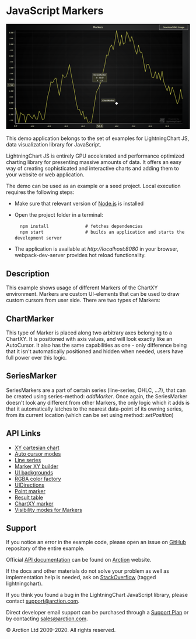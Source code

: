 # JavaScript Markers

![JavaScript Markers](markers.png)

This demo application belongs to the set of examples for LightningChart JS, data visualization library for JavaScript.

LightningChart JS is entirely GPU accelerated and performance optimized charting library for presenting massive amounts of data. It offers an easy way of creating sophisticated and interactive charts and adding them to your website or web application.

The demo can be used as an example or a seed project. Local execution requires the following steps:

- Make sure that relevant version of [Node.js](https://nodejs.org/en/download/) is installed
- Open the project folder in a terminal:

        npm install              # fetches dependencies
        npm start                # builds an application and starts the development server

- The application is available at *http://localhost:8080* in your browser, webpack-dev-server provides hot reload functionality.


## Description

This example shows usage of different Markers of the ChartXY environment.
Markers are custom UI-elements that can be used to draw custom cursors from user side. There are two types of Markers:

## ChartMarker

This type of Marker is placed along two arbitrary axes belonging to a ChartXY. It is positioned with axis values, and will look exactly like an AutoCursor. It also has the same capabilities as one - only difference being that it isn't automatically positioned and hidden when needed, users have full power over this logic.

## SeriesMarker

SeriesMarkers are a part of certain series (line-series, OHLC, ...?), that can be created using series-method: *addMarker*. Once again, the SeriesMarker doesn't look any different from other Markers, the only logic which it adds is that it automatically latches to the nearest data-point of its owning series, from its current location (which can be set using method: *setPosition*)


## API Links

* [XY cartesian chart]
* [Auto cursor modes]
* [Line series]
* [Marker XY builder]
* [UI backgrounds]
* [RGBA color factory]
* [UIDirections]
* [Point marker]
* [Result table]
* [ChartXY marker]
* [Visibility modes for Markers]


## Support

If you notice an error in the example code, please open an issue on [GitHub][0] repository of the entire example.

Official [API documentation][1] can be found on [Arction][2] website.

If the docs and other materials do not solve your problem as well as implementation help is needed, ask on [StackOverflow][3] (tagged lightningchart).

If you think you found a bug in the LightningChart JavaScript library, please contact support@arction.com.

Direct developer email support can be purchased through a [Support Plan][4] or by contacting sales@arction.com.

[0]: https://github.com/Arction/
[1]: https://www.arction.com/lightningchart-js-api-documentation/
[2]: https://www.arction.com
[3]: https://stackoverflow.com/questions/tagged/lightningchart
[4]: https://www.arction.com/support-services/

© Arction Ltd 2009-2020. All rights reserved.


[XY cartesian chart]: https://www.arction.com/lightningchart-js-api-documentation/v3.3.0/classes/chartxy.html
[Auto cursor modes]: https://www.arction.com/lightningchart-js-api-documentation/v3.3.0/enums/autocursormodes.html
[Line series]: https://www.arction.com/lightningchart-js-api-documentation/v3.3.0/classes/lineseries.html
[Marker XY builder]: https://www.arction.com/lightningchart-js-api-documentation/v3.3.0/globals.html#markerbuilders
[UI backgrounds]: https://www.arction.com/lightningchart-js-api-documentation/v3.3.0/globals.html#uibackgrounds
[RGBA color factory]: https://www.arction.com/lightningchart-js-api-documentation/v3.3.0/globals.html#colorrgba
[UIDirections]: https://www.arction.com/lightningchart-js-api-documentation/v3.3.0/enums/uidirections.html
[Point marker]: https://www.arction.com/lightningchart-js-api-documentation/v3.3.0/interfaces/pointmarker.html
[Result table]: https://www.arction.com/lightningchart-js-api-documentation/v3.3.0/interfaces/resulttable.html
[ChartXY marker]: https://www.arction.com/lightningchart-js-api-documentation/v3.3.0/classes/chartmarkerxy.html
[Visibility modes for Markers]: https://www.arction.com/lightningchart-js-api-documentation/v3.3.0/enums/uivisibilitymodes.html


